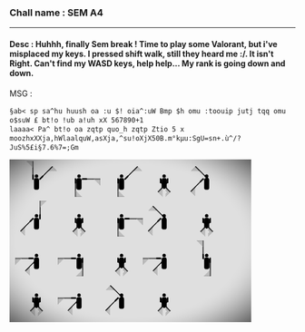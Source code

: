 ### Chall name : SEM A4

---

#### Desc : Huhhh, finally Sem break ! Time to play some Valorant, but i've misplaced my keys. I pressed shift walk, still they heard me :/. It isn't Right. Can't find my WASD keys, help help... My rank is going down and down.

MSG :

```
§ab< sp sa^hu huush oa :u $! oia^:uW Bmp $h omu :toouip jutj tqq omu o$suW £ bt!o !ub a!uh xX 567890+1 
laaaa< Pa^ bt!o oa zqtp quo_h zqtp Ztio 5 x moozhxXXja,hWlaalquW,asXja,^su!oXjX50B.m°kµu:SgU=sn+.ù^/?JuS%5£i§7.6%7=;Gm
```

![](image.png)
